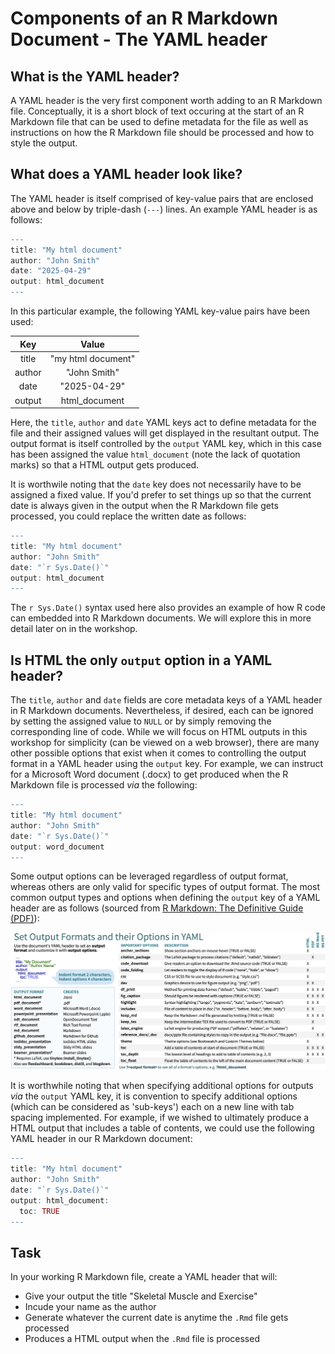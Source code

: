 # Components of an R Markdown Document - The YAML header

## What is the YAML header?

A YAML header is the very first component worth adding to an R Markdown file. Conceptually, it is a short block of text occuring at the start of an R Markdown file that can be used to define metadata for the file as well as instructions on how the R Markdown file should be processed and how to style the output.

## What does a YAML header look like?

The YAML header is itself comprised of key-value pairs that are enclosed above and below by triple-dash (`---`) lines. An example YAML header is as follows:

```r
---
title: "My html document"
author: "John Smith"
date: "2025-04-29"
output: html_document
---
```

In this particular example, the following YAML key-value pairs have been used:

| Key     | Value               |
|:------: | :-----------------: |
| title   | "my html document"  |
| author  | "John Smith"        |
| date    | "2025-04-29"        |
| output  | html_document       |

Here, the `title`, `author` and `date` YAML keys act to define metadata for the file and their assigned values will get displayed in the resultant output. The output format is itself controlled by the `output` YAML key, which in this case has been assigned the value `html_document` (note the lack of quotation marks) so that a HTML output gets produced.

It is worthwile noting that the `date` key does not necessarily have to be assigned a fixed value. If you'd prefer to set things up so that the current date is always given in the output when the R Markdown file gets processed, you could replace the written date as follows:

```r
---
title: "My html document"
author: "John Smith"
date: "`r Sys.Date()`"
output: html_document
---
```

The `r Sys.Date()` syntax used here also provides an example of how R code can embedded into R Markdown documents. We will explore this in more detail later on in the workshop.

## Is HTML the only `output` option in a YAML header? 

The `title`, `author` and `date` fields are core metadata keys of a YAML header in R Markdown documents. Nevertheless, if desired, each can be ignored by setting the assigned value to `NULL` or by simply removing the corresponding line of code. While we will focus on HTML outputs in this workshop for simplicity (can be viewed on a web browser), there are many other possible options that exist when it comes to controlling the output format in a YAML header using the `output` key. For example, we can instruct for a Microsoft Word document (.docx) to get produced when the R Markdown file is processed *via* the following:

```r
---
title: "My html document"
author: "John Smith"
date: "`r Sys.Date()`"
output: word_document
---
```

Some output options can be leveraged regardless of output format, whereas others are only valid for specific types of output format. The most common output types and options when defining the `output` key of a YAML header are as follows (sourced from [R Markdown: The Definitive Guide (PDF)](https://posit.co/wp-content/uploads/2022/10/rmarkdown-1.pdf)):

![A section from an R Markdown Cheat Sheet, titled "Set Output Formats and their Options in YAML," explains how to configure document output. It lists various output formats like HTML, PDF, and Word, along with the files they create. The sheet also details important YAML options such as toc (table of contents) and fig_caption (figure captions), indicating which output formats support each option.](Embedded_Display_Items/rmarkdown_cheat_sheet_outputs.png)

It is worthwhile noting that when specifying additional options for outputs *via* the `output` YAML key, it is convention to specify additional options (which can be considered as 'sub-keys') each on a new line with tab spacing implemented. For example, if we wished to ultimately produce a HTML output that includes a table of contents, we could use the following YAML header in our R Markdown document:

```r
---
title: "My html document"
author: "John Smith"
date: "`r Sys.Date()`"
output: html_document:
  toc: TRUE
---
```

## Task

In your working R Markdown file, create a YAML header that will:

- Give your output the title "Skeletal Muscle and Exercise"
- Incude your name as the author
- Generate whatever the current date is anytime the `.Rmd` file gets processed
- Produces a HTML output when the `.Rmd` file is processed
